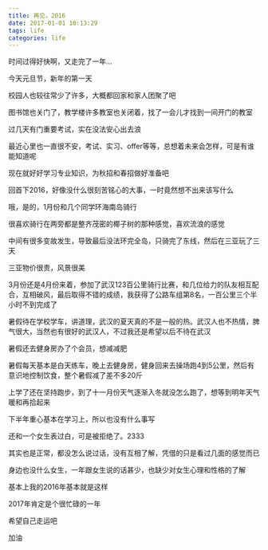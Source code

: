 ```yaml
---
title: 再见，2016
date: 2017-01-01 10:13:29
tags: life
categories: life
---
```

时间过得好快啊，又走完了一年...
<!--more-->
今天元旦节，新年的第一天

校园人也较往常少了许多，大概都回家和家人团聚了吧

图书馆也关门了，教学楼许多教室也关闭着，找了一会儿才找到一间开门的教室

过几天有门重要考试，实在没法安心出去浪

最近心里也一直很不安，考试、实习、offer等等，总想着未来会怎样，可是有谁能知道呢

现在就好好学习专业知识，为秋招和春招做好准备吧

回首下2016，好像没什么很刻苦铭心的大事，一时竟然想不出来该写什么

哦，是的，1月份和几个同学环海南岛骑行

很喜欢骑行在两旁都是整齐茂密的椰子树的那种感觉，喜欢流浪的感觉

中间有很多变故发生，导致最后没法环完全岛，只骑完了东线，然后在三亚玩了三天

三亚物价很贵，风景很美

3月份还是4月份来着，参加了武汉123百公里骑行比赛，和几位给力的队友相互配合，互相破风，最后取得不错的成绩，我获得了公路车组第8名，一百公里三个半小时不到完成了

暑假待在学校学车，讲道理，武汉的夏天真的不是一般的热。武汉人也不热情，脾气很大，当然也有很好的武汉人，不过我还是希望以后不待在武汉

暑假还去健身房办了个会员，想减减肥

暑假每天基本是白天练车，晚上去健身房，健身回来去操场跑4到5公里，然后有意识地控制饮食，整个暑假减了差不多20斤

上学了还在坚持跑步，到了十一月份天气逐渐入冬就没怎么跑了，想等到明年天气暖和再拾起来

下半年重心基本在学习上，所以也没有什么事写

还和一个女生表过白，可是被拒绝了。2333

其实也是正常，都没怎么说过话，没有互相了解，凭借的只是看过几面的感觉而已

身边也没什么女生，一年跟女生说的话甚少，也缺少对女生心理和性格的了解

基本上我的2016年基本就是这样

2017年肯定是个很忙碌的一年

希望自己走运吧

加油


